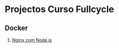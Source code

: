 # Projectos Curso Fullcycle

## Docker
1. [Nginx com Node.js](https://github.com/ibanlopezd/fullcycle/docker_nginx)